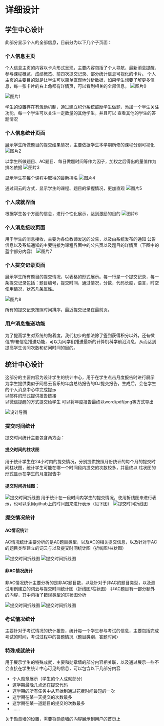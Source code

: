 # 详细设计

## 学生中心设计

此部分显示个人的全部信息，目前分为以下几个子页面：

### 个人信息主页

个人信息主页的内容以卡片形式呈现，主要内容包括了个人导航、最新消息提醒、参与课程概览、成绩概览、前四次提交记录、部分统计信息可视化的卡片。
个人主页的主要目的就是让学生可以简单直观地分析数据，如果学生想要了解更多信息，每一张卡片的右上角都有详情页，可以看到相关的全部信息。
![图片0](img/image0.png)

![图片1](img/image1.png)

学生的设置存在有激励机制，通过建立积分系统鼓励学生做题，添加一个学生关注功能，每一个学生可以关注一定数量的其他学生，并且可以
查看其他的学生的答题情况  


### 个人信息统计页面

展示学生所做题目的提交结果情况，主要依据学生本学期所修的课程分别可视化
![图片2](img/image2.png)

以学生所做题目、AC题目、每日做题时间等作为因子，加权之后得出的量值作为排名依据
![图片3](img/image3.png)

显示学生在每个课程中取得的最新排名
![图片4](img/image4.png)

通过词云的方式，显示学生的课程、题目的掌握情况，更加直观
![图片5](img/image5.png)

### 个人成就界面

根据学生各个方面的信息，进行个性化展示，达到激励的目的
![图片6](img/image6.png)

### 个人消息接收页面

用于学生的消息接收，主要为各位教师发送的公告，以及由系统发布的通知
公告信息以及系统通知的主要链接为课程界面中的公告页以及题目的详情页（下图中的蓝字部分内容）
![图片7](img/image7.png)

### 个人提交记录页面

展示学生所有题目的提交情况，以表格的形式展示。每一行是一个提交记录，每一条提交记录包括：题目编号，提交时间，通过情况，分数，代码长度，语言，时空使用情况，状态几条属性。

![图片8](img/image8.png)

所有的提交记录按照时间排序，最近提交记录在最前页。

### 用户消息推送功能

为了提高学生对系统的黏着度，我们初步的想法除了签到获得积分以外，还有微信/邮箱信息推送功能，可以为同学们推送最新的计算机科学前沿消息，从而达到提高学生访问次数和访问时间的目的。

## 统计中心设计

这部分的主要内容为设计学生的统计中心，用于在学生点击月度报告时进行展示  
为学生提供类似于网易云音乐的年度总结报告的OJ提交报告，生成后，会在学生的个人消息中心中完成提示  
以邮件的形式提供报告链接  
以微信提醒的方式提交给学生
可以将年度报告最终以word/pdf/png等方式导出  

![设计导图](img/mindmap.png)

### 提交时间统计

提交时间统计主要包含两方面：

#### 提交时间的柱状图

用于统计学生在24小时内的提交情况，分别提供按照月份统计的每个月的提交时间柱状图，统计学生可能在哪一个时间段内提交的次数较多，并最终以
柱状图的形式显示在学生的月度报告中

#### 提交时间折线图：

![提交时间折线图](img/002.png)
用于统计在一段时间内学生的提交情况，使用折线图来进行表示，也可以采用github上的时间图来进行表示（见下图）
![提交时间折线图](img/003.png)

### 提交情况统计

#### AC情况统计

AC情况统计主要分析的是AC题目类型，以及AC的相关提交信息，以及针对于AC的题目类型建立的词云与以及提交时间统计图（折线图/柱状图）

![提交时间折线图](img/004.png)
![提交时间折线图](img/005.png)

#### 非AC情况统计

非AC情况统计主要分析的是非AC题目数，以及针对于非AC的题目类型，以及测试用例建立的词云与提交时间统计图（折线图/柱状图）
非AC题目有一部分额外的内容，其中包括了错误类型的饼状图分析

![提交时间折线图](img/006.png)
![提交时间折线图](img/007.png)

### 考试情况统计

主要针对于考试情况的统计报告，统计每一个学生参与考试的信息，主要包括完成考试的时间，考试过程中的答题情况（题目类别，答题时间）

### 特殊成就统计

用于展示学生的特殊成就，主要和勋章墙的部分内容相关联，以及通过展示一些不会直接在学生统计中心可见的信息，可以包含以下几部分内容

- 个人勋章展示（学生的个人成就部分）
- 这学期最晚几点还在提交代码
- 这学期的所有任务中从开始到通过花费时间最短的一次
- 这学期在某一天提交的次数最多
- 这学期在某一道题目的提交的次数最多
- ……

关于勋章墙的设置，需要将勋章墙的内容展示到用户的首页上  
